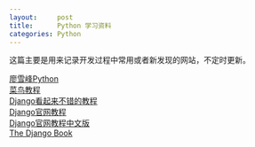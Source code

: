 ```yaml
---
layout:     post
title:      Python 学习资料
categories: Python
---
```


这篇主要是用来记录开发过程中常用或者新发现的网站，不定时更新。

[廖雪峰Python][1]  
[菜鸟教程][2]  
[Django看起来不错的教程][3]  
[Django官网教程][4]  
[Django官网教程中文版][5]  
[The Django Book][6]  



[1]: https://www.liaoxuefeng.com/wiki/0014316089557264a6b348958f449949df42a6d3a2e542c000
[2]: http://www.runoob.com/python/python-tutorial.html
[3]: https://www.zmrenwu.com/post/2/
[4]: https://docs.djangoproject.com/en/1.10/intro/
[5]: https://7sdream.github.io/django-intro-zh/
[6]: http://djangobook.py3k.cn/